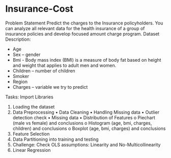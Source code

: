 # Insurance-Cost

Problem Statement
Predict the charges to the Insurance policyholders. You can analyze all relevant data for the health insurance of a group of insurance policies and develop focused amount charge program.
Dataset Description:
-	Age
-	Sex – gender
-	Bmi - Body mass index (BMI) is a measure of body fat based on height and weight that applies to adult men and women.
-	Children – number of children
-	Smoker
-	Region
-	Charges – variable we try to predict

Tasks:
Import Libraries
1.	Loading the dataset
2.	Data Preprocessing
•	Data Cleaning
•	Handling Missing data
•	Outlier detection check
•	Missing data
•	Distribution of Features
o	Piechart (male vs female) and conclusions
o	Histogram (age, bmi, charges, children) and conclusions
o	Boxplot (age, bmi, charges) and conclusions
3.	Feature Selection 
4.	Data Partitioning into training and testing
5.	Challenge: Check OLS assumptions: Linearity and No-Multicollinearity
6.	Linear Regression
